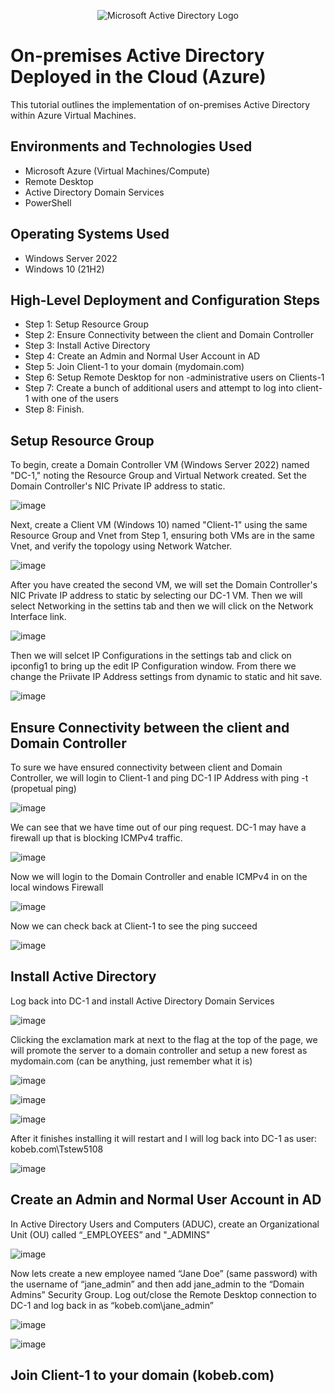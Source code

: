 <p align="center">
<img src="https://i.imgur.com/pU5A58S.png" alt="Microsoft Active Directory Logo"/>
</p>

<h1>On-premises Active Directory Deployed in the Cloud (Azure)</h1>
This tutorial outlines the implementation of on-premises Active Directory within Azure Virtual Machines.<br />

<h2>Environments and Technologies Used</h2>

- Microsoft Azure (Virtual Machines/Compute)
- Remote Desktop
- Active Directory Domain Services
- PowerShell

<h2>Operating Systems Used </h2>

- Windows Server 2022
- Windows 10 (21H2)

<h2>High-Level Deployment and Configuration Steps</h2>

- Step 1: Setup Resource Group
- Step 2: Ensure Connectivity between the client and Domain Controller 
- Step 3: Install Active Directory 
- Step 4: Create an Admin and Normal User Account in AD
- Step 5: Join Client-1 to your domain (mydomain.com)
- Step 6: Setup Remote Desktop for non -administrative users on Clients-1
- Step 7: Create a bunch of additional users and attempt to log into client-1 with one of the users
- Step 8: Finish.

<h2>Setup Resource Group</h2>

To begin, create a Domain Controller VM (Windows Server 2022) named "DC-1," noting the Resource Group and Virtual Network created. Set the Domain Controller's NIC Private IP address to static.

![image](https://github.com/Tstewart2408/Configure-Ad/assets/158493074/94bfb1b3-42eb-4601-9815-f1c640d58ca1)

Next, create a Client VM (Windows 10) named "Client-1" using the same Resource Group and Vnet from Step 1, ensuring both VMs are in the same Vnet, and verify the topology using Network Watcher.

![image](https://github.com/Tstewart2408/Configure-Ad/assets/158493074/5ee05b7c-6552-4102-bb46-00d5c4777348)

After you have created the second VM, we will set the Domain Controller's NIC Private IP address to static by selecting our DC-1 VM. Then we will select Networking in the settins tab and then we will click on the Network Interface link. 

![image](https://github.com/Tstewart2408/Configure-Ad/assets/158493074/6b83bc1c-5649-46eb-9874-6d9440750557)

Then we will selcet IP Configurations in the settings tab and click on ipconfig1 to bring up the edit IP Configuration window. From there we change the Priivate IP Address settings from dynamic to static and hit save. 

![image](https://github.com/Tstewart2408/Configure-Ad/assets/158493074/9ea2ed9d-9d6e-487e-86cb-8e5f96d30721)

<h2>Ensure Connectivity between the client and Domain Controller</h2>

To sure we have ensured connectivity between client and Domain Controller, we will login to Client-1 and ping DC-1 IP Address with ping -t (propetual ping)

![image](https://github.com/Tstewart2408/Configure-Ad/assets/158493074/7fc55150-0117-4793-b252-67d657c48d75)

We can see that we have time out of our ping request. DC-1 may have a firewall up that is blocking ICMPv4 traffic.

![image](https://github.com/Tstewart2408/Configure-Ad/assets/158493074/0a1cf864-dac7-41d6-a939-870904489870)

Now we will login to the Domain Controller and enable ICMPv4 in on the local windows Firewall

![image](https://github.com/Tstewart2408/Configure-Ad/assets/158493074/7c6e47e2-00c2-4a18-b4c1-8fe685974c63)

Now we can check back at Client-1 to see the ping succeed

![image](https://github.com/Tstewart2408/Configure-Ad/assets/158493074/055bf996-a59c-47f8-a0f7-6b192ef8a9e1)

<h2>Install Active Directory</h2>

Log back into DC-1 and install Active Directory Domain Services

![image](https://github.com/Tstewart2408/Configure-Ad/assets/158493074/82c5019a-5aee-471a-92e4-877912cf4aac)

Clicking the exclamation mark at next to the flag at the top of the page, we will promote the server to a domain controller and setup a new forest as mydomain.com (can be anything, just remember what it is)

![image](https://github.com/Tstewart2408/Configure-Ad/assets/158493074/e6b85216-5834-4e26-8359-5c7c751be7c9)

![image](https://github.com/Tstewart2408/Configure-Ad/assets/158493074/5958bb9b-4d50-4e70-925f-114c5a337ebb)

![image](https://github.com/Tstewart2408/Configure-Ad/assets/158493074/a209b4c1-2b84-4dcc-84f6-2636021c6cda)

After it finishes installing it will restart and I will log back into DC-1 as user: kobeb.com\Tstew5108

![image](https://github.com/Tstewart2408/Configure-Ad/assets/158493074/f932cad4-0445-4113-ad0a-ecc455038f9d)

<h2>Create an Admin and Normal User Account in AD</h2>

In Active Directory Users and Computers (ADUC), create an Organizational Unit (OU) called “_EMPLOYEES” and "_ADMINS"

![image](https://github.com/Tstewart2408/Configure-Ad/assets/158493074/c8e0c014-895d-4245-9d4d-a630bad7327e)

Now lets create a new employee named “Jane Doe” (same password) with the username of “jane_admin” and then add jane_admin to the “Domain Admins” Security Group. Log out/close the Remote Desktop connection to DC-1 and log back in as “kobeb.com\jane_admin”

![image](https://github.com/Tstewart2408/Configure-Ad/assets/158493074/0d4937e4-a02d-4c9f-bc00-aca66be03254)

![image](https://github.com/Tstewart2408/Configure-Ad/assets/158493074/68555c0e-6421-4c63-86e8-8aedc81c1b85)

<h2>Join Client-1 to your domain (kobeb.com)</h2>












 





















